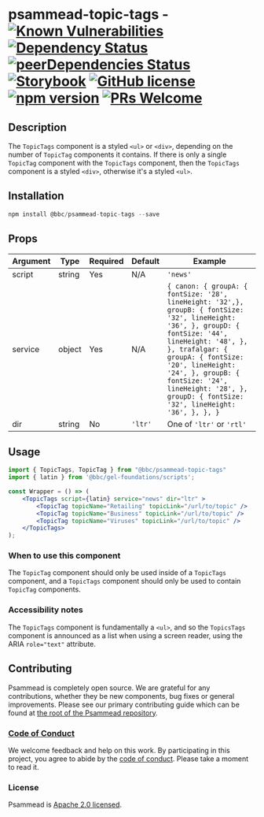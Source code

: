 # psammead-topic-tags - [![Known Vulnerabilities](https://snyk.io/test/github/bbc/psammead/badge.svg?targetFile=packages%2Fcomponents%2Fpsammead-topic-tags%2Fpackage.json)](https://snyk.io/test/github/bbc/psammead?targetFile=packages%2Fcomponents%2Fpsammead-topic-tags%2Fpackage.json) [![Dependency Status](https://david-dm.org/bbc/psammead.svg?path=packages/components/psammead-topic-tags)](https://david-dm.org/bbc/psammead?path=packages/components/psammead-topic-tags) [![peerDependencies Status](https://david-dm.org/bbc/psammead/peer-status.svg?path=packages/components/psammead-topic-tags)](https://david-dm.org/bbc/psammead?path=packages/components/psammead-topic-tags&type=peer) [![Storybook](https://raw.githubusercontent.com/storybooks/brand/master/badge/badge-storybook.svg?sanitize=true)](https://bbc.github.io/psammead/?path=/story/topic-tags--containing-image) [![GitHub license](https://img.shields.io/badge/license-Apache%202.0-blue.svg)](https://github.com/bbc/psammead/blob/latest/LICENSE) [![npm version](https://img.shields.io/npm/v/@bbc/psammead-topic-tags.svg)](https://www.npmjs.com/package/@bbc/psammead-topic-tags) [![PRs Welcome](https://img.shields.io/badge/PRs-welcome-brightgreen.svg)](https://github.com/bbc/psammead/blob/latest/CONTRIBUTING.md)

## Description

The `TopicTags` component is a styled `<ul>` or `<div>`, depending on the number of `TopicTag` components it contains. If there is only a single `TopicTag` component with the `TopicTags` component, then the `TopicTags` component is a styled `<div>`, otherwise it's a styled `<ul>`.

## Installation

```jsx
npm install @bbc/psammead-topic-tags --save
```

## Props

| Argument  | Type | Required | Default | Example |
| --------- | ---- | -------- | ------- | ------- |
| script | string | Yes | N/A | `'news'` |
| service | object | Yes | N/A | `{ canon: { groupA: { fontSize: '28', lineHeight: '32',}, groupB: { fontSize: '32', lineHeight: '36', }, groupD: { fontSize: '44', lineHeight: '48', }, }, trafalgar: { groupA: { fontSize: '20', lineHeight: '24', }, groupB: { fontSize: '24', lineHeight: '28', }, groupD: { fontSize: '32', lineHeight: '36', }, }, }` |
| dir | string | No | `'ltr'` | One of `'ltr'` or `'rtl'` |

## Usage

<!-- Description of the component usage -->

```jsx
import { TopicTags, TopicTag } from "@bbc/psammead-topic-tags"
import { latin } from '@bbc/gel-foundations/scripts';

const Wrapper = () => (
    <TopicTags script={latin} service="news" dir="ltr" >
        <TopicTag topicName="Retailing" topicLink="/url/to/topic" />
        <TopicTag topicName="Business" topicLink="/url/to/topic" />
        <TopicTag topicName="Viruses" topicLink="/url/to/topic" />
    </TopicTags>
);
```

### When to use this component

The `TopicTag` component should only be used inside of a `TopicTags` component, and a `TopicTags` component should only be used to contain `TopicTag` components.

### Accessibility notes

The `TopicTags` component is fundamentally a `<ul>`, and so the `TopicsTags` component is announced as a list when using a screen reader, using the ARIA `role="text"` attribute.

## Contributing

Psammead is completely open source. We are grateful for any contributions, whether they be new components, bug fixes or general improvements. Please see our primary contributing guide which can be found at [the root of the Psammead repository](https://github.com/bbc/psammead/blob/latest/CONTRIBUTING.md).

### [Code of Conduct](https://github.com/bbc/psammead/blob/latest/CODE_OF_CONDUCT.md)

We welcome feedback and help on this work. By participating in this project, you agree to abide by the [code of conduct](https://github.com/bbc/psammead/blob/latest/CODE_OF_CONDUCT.md). Please take a moment to read it.

### License

Psammead is [Apache 2.0 licensed](https://github.com/bbc/psammead/blob/latest/LICENSE).
